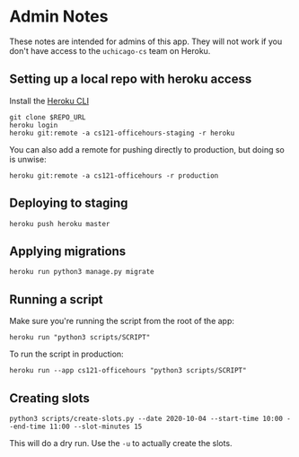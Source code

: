 Admin Notes
===========

These notes are intended for admins of this app. They will not work if you don't have access to the `uchicago-cs` team on Heroku.

Setting up a local repo with heroku access
------------------------------------------

Install the [Heroku CLI](https://devcenter.heroku.com/articles/heroku-cli)

    git clone $REPO_URL
    heroku login
    heroku git:remote -a cs121-officehours-staging -r heroku
    
You can also add a remote for pushing directly to production, but doing so is unwise:
    
    heroku git:remote -a cs121-officehours -r production

Deploying to staging
--------------------

    heroku push heroku master
    
Applying migrations
-------------------

    heroku run python3 manage.py migrate
    
Running a script
----------------

Make sure you're running the script from the root of the app:

    heroku run "python3 scripts/SCRIPT"
    
To run the script in production:

    heroku run --app cs121-officehours "python3 scripts/SCRIPT"

    
Creating slots
--------------

    python3 scripts/create-slots.py --date 2020-10-04 --start-time 10:00 --end-time 11:00 --slot-minutes 15
    
This will do a dry run. Use the `-u` to actually create the slots.